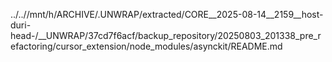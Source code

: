 ../..//mnt/h/ARCHIVE/.UNWRAP/extracted/CORE__2025-08-14__2159__host-duri-head-/__UNWRAP/37cd7f6acf/backup_repository/20250803_201338_pre_refactoring/cursor_extension/node_modules/asynckit/README.md